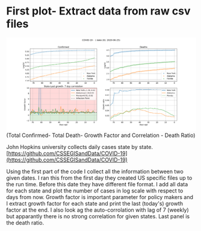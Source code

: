 # First plot- Extract data from raw csv files
![alt text](https://github.com/stalei/DIProject/blob/master/DataExtract2.png?raw=true)
(Total Confirmed- Total Death- Growth Factor and Correlation - Death Ratio)

John Hopkins university collects daily cases state by state.
[https://github.com/CSSEGISandData/COVID-19](https://github.com/CSSEGISandData/COVID-19)

Using the first part of the code I collect all the information between two given dates. I ran this from the first day they created US specific files up to the run time. Before this date they have different file format. I add all data for each state and plot the number of cases in log scale with respect to days from now.
Growth factor is important parameter for policy makers and I extract growth factor for each state and print the last (today's) growth factor at the end.
I also look ag the auto-corrolation with lag of 7 (weekly) but apparantly there is no strong correlation for given states. Last panel is the death ratio.
